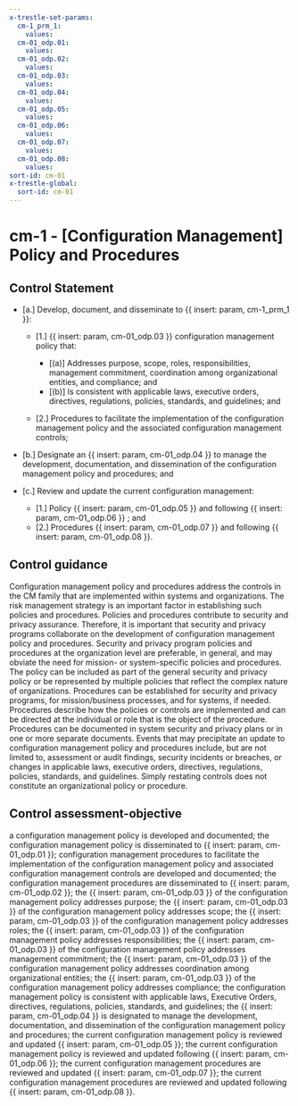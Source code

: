 ```yaml
---
x-trestle-set-params:
  cm-1_prm_1:
    values:
  cm-01_odp.01:
    values:
  cm-01_odp.02:
    values:
  cm-01_odp.03:
    values:
  cm-01_odp.04:
    values:
  cm-01_odp.05:
    values:
  cm-01_odp.06:
    values:
  cm-01_odp.07:
    values:
  cm-01_odp.08:
    values:
sort-id: cm-01
x-trestle-global:
  sort-id: cm-01
---
```


# cm-1 - \[Configuration Management\] Policy and Procedures

## Control Statement

- \[a.\] Develop, document, and disseminate to {{ insert: param, cm-1_prm_1 }}:

  - \[1.\] {{ insert: param, cm-01_odp.03 }} configuration management policy that:

    - \[(a)\] Addresses purpose, scope, roles, responsibilities, management commitment, coordination among organizational entities, and compliance; and
    - \[(b)\] Is consistent with applicable laws, executive orders, directives, regulations, policies, standards, and guidelines; and

  - \[2.\] Procedures to facilitate the implementation of the configuration management policy and the associated configuration management controls;

- \[b.\] Designate an {{ insert: param, cm-01_odp.04 }} to manage the development, documentation, and dissemination of the configuration management policy and procedures; and

- \[c.\] Review and update the current configuration management:

  - \[1.\] Policy {{ insert: param, cm-01_odp.05 }} and following {{ insert: param, cm-01_odp.06 }} ; and
  - \[2.\] Procedures {{ insert: param, cm-01_odp.07 }} and following {{ insert: param, cm-01_odp.08 }}.

## Control guidance

Configuration management policy and procedures address the controls in the CM family that are implemented within systems and organizations. The risk management strategy is an important factor in establishing such policies and procedures. Policies and procedures contribute to security and privacy assurance. Therefore, it is important that security and privacy programs collaborate on the development of configuration management policy and procedures. Security and privacy program policies and procedures at the organization level are preferable, in general, and may obviate the need for mission- or system-specific policies and procedures. The policy can be included as part of the general security and privacy policy or be represented by multiple policies that reflect the complex nature of organizations. Procedures can be established for security and privacy programs, for mission/business processes, and for systems, if needed. Procedures describe how the policies or controls are implemented and can be directed at the individual or role that is the object of the procedure. Procedures can be documented in system security and privacy plans or in one or more separate documents. Events that may precipitate an update to configuration management policy and procedures include, but are not limited to, assessment or audit findings, security incidents or breaches, or changes in applicable laws, executive orders, directives, regulations, policies, standards, and guidelines. Simply restating controls does not constitute an organizational policy or procedure.

## Control assessment-objective

a configuration management policy is developed and documented;
the configuration management policy is disseminated to {{ insert: param, cm-01_odp.01 }};
configuration management procedures to facilitate the implementation of the configuration management policy and associated configuration management controls are developed and documented;
the configuration management procedures are disseminated to {{ insert: param, cm-01_odp.02 }};
the {{ insert: param, cm-01_odp.03 }} of the configuration management policy addresses purpose;
the {{ insert: param, cm-01_odp.03 }} of the configuration management policy addresses scope;
the {{ insert: param, cm-01_odp.03 }} of the configuration management policy addresses roles;
the {{ insert: param, cm-01_odp.03 }} of the configuration management policy addresses responsibilities;
the {{ insert: param, cm-01_odp.03 }} of the configuration management policy addresses management commitment;
the {{ insert: param, cm-01_odp.03 }} of the configuration management policy addresses coordination among organizational entities;
the {{ insert: param, cm-01_odp.03 }} of the configuration management policy addresses compliance;
the configuration management policy is consistent with applicable laws, Executive Orders, directives, regulations, policies, standards, and guidelines;
the {{ insert: param, cm-01_odp.04 }} is designated to manage the development, documentation, and dissemination of the configuration management policy and procedures;
the current configuration management policy is reviewed and updated {{ insert: param, cm-01_odp.05 }};
the current configuration management policy is reviewed and updated following {{ insert: param, cm-01_odp.06 }};
the current configuration management procedures are reviewed and updated {{ insert: param, cm-01_odp.07 }};
the current configuration management procedures are reviewed and updated following {{ insert: param, cm-01_odp.08 }}.
